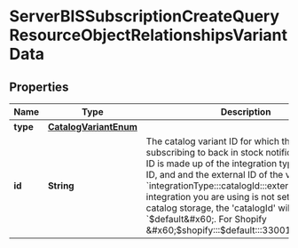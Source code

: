 # ServerBISSubscriptionCreateQueryResourceObjectRelationshipsVariantData

## Properties
Name | Type | Description | Notes
------------ | ------------- | ------------- | -------------
**type** | [**CatalogVariantEnum**](CatalogVariantEnum.md) |  | 
**id** | **String** | The catalog variant ID for which the profile is subscribing to back in stock notifications. This ID is made up of the integration type, catalog ID, and and the external ID of the variant like so: &#x60;integrationType:::catalogId:::externalId&#x60;. If the integration you are using is not set up for multi-catalog storage, the &#x27;catalogId&#x27; will be &#x60;$default&#x60;. For Shopify &#x60;$shopify:::$default:::33001893429341&#x60; | 
